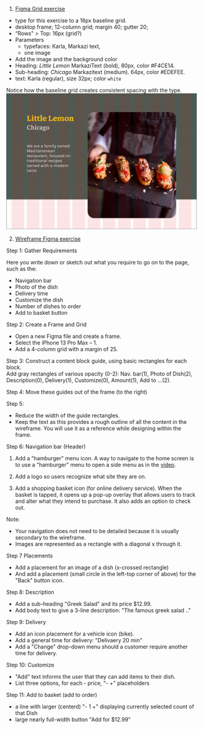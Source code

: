 1. [Figma Grid exercise](https://www.coursera.org/learn/principles-of-ux-ui-design/supplement/K2uC7/exercise-design-text-hierarchy-and-grid)

* type for this exercise to a 16px baseline grid.
* desktop frame; 12-column grid; margin 40; gutter 20;
* “Rows" > Top: 16px (grid?)
* Parameters
  * typefaces: Karla, Markazi text,
  * one image
* Add the image and the background color
* Heading: *Little Lemon* MarkaziText (bold),  80px, color #F4CE14.
* Sub-heading: *Chicago* Markazitext (medium). 64px, color #EDEFEE.
* text: Karla (regular), size 32px; color `white`

Notice how the baseline grid creates consistent spacing with the type.
![Desktop Gid, text backdrop, Image](1-desktop.jpg)

2. [Wireframe Figma exercise](https://www.coursera.org/learn/principles-of-ux-ui-design/supplement/sQIWS/exercise-create-wireframe-in-figma)

Step 1: Gather Requirements

Here you write down or sketch out what you require to go on to the page, such as the:
* Navigation bar
* Photo of the dish
* Delivery time
* Customize the dish
* Number of dishes to order
* Add to basket button

Step 2: Create a Frame and Grid
*  Open a new Figma file and create a frame.
*  Select the iPhone 13 Pro Max – 1.
*  Add a 4-column grid with a margin of 25.

Step 3: Construct a content block guide, using basic rectangles for each block.  
Add gray rectangles of various opacity (0-2): Nav. bar(1), Photo of Dish(2), Description(0),
Delivery(1), Customize(0), Amount(1), Add to ...(2).

Step 4: Move these guides out of the frame (to the right)

Step 5:
* Reduce the width of the guide rectangles.
* Keep the text as this provides a rough outline of all the content in the wireframe.
  You will use it as a reference while designing within the frame.

Step 6: Navigation bar (Header)
1. Add a "hamburger" menu icon. A way to navigate to the home screen is to use a "hamburger" menu to open a side menu as in the [video]().

2. Add a logo so users recognize what site they are on.

3. Add a shopping basket icon (for online delivery service). When the basket is tapped, it opens up a pop-up overlay that allows users to track and alter what they intend to purchase. It also adds an option to check out.

Note:
* Your navigation does not need to be detailed because it is usually secondary to the wireframe.
* Images are represented as a rectangle with a diagonal x through it.

Step 7 Placements
* Add a placement for an image of a dish (x-crossed rectangle)
* And add a placement (small circle in the left-top corner of above) for the "Back" button icon.

Step 8: Description
* Add a sub-heading "Greek Salad" and its price $12.99.
* Add body text to give a 3-line description: "The famous greek salad .."

Step 9: Delivery
*  Add an icon placement for a vehicle icon (bike).
*  Add a general time for delivery: "Delivaery 20 min"
*  Add a "Change" drop-down menu should a customer require another time for delivery.

Step 10: Customize
* "Add" text informs the user that they can add items to their dish.
* List three options, for each - price, "- +" placeholders

Step 11: Add to basket (add to order)
* a line with larger (centerd) "- 1 +"  displaying currently selected count of that Dish
* large nearly full-width button "Add for $12.99"
